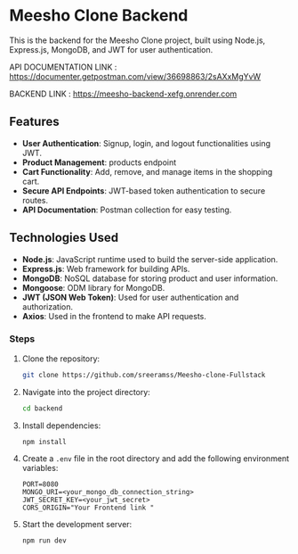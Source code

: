 # Meesho Clone Backend

This is the backend for the Meesho Clone project, built using Node.js, Express.js, MongoDB, and JWT for user authentication.


API DOCUMENTATION LINK : https://documenter.getpostman.com/view/36698863/2sAXxMgYvW

BACKEND LINK :  https://meesho-backend-xefg.onrender.com

## Features

- **User Authentication**: Signup, login, and logout functionalities using JWT.
- **Product Management**: products endpoint 
- **Cart Functionality**: Add, remove, and manage items in the shopping cart.
- **Secure API Endpoints**: JWT-based token authentication to secure routes.
- **API Documentation**: Postman collection for easy testing.

## Technologies Used

- **Node.js**: JavaScript runtime used to build the server-side application.
- **Express.js**: Web framework for building APIs.
- **MongoDB**: NoSQL database for storing product and user information.
- **Mongoose**: ODM library for MongoDB.
- **JWT (JSON Web Token)**: Used for user authentication and authorization.
- **Axios**: Used in the frontend to make API requests.


### Steps

1. Clone the repository:
    ```bash
    git clone https://github.com/sreeramss/Meesho-clone-Fullstack
    ```

2. Navigate into the project directory:
    ```bash
    cd backend
    ```

3. Install dependencies:
    ```bash
    npm install
    ```

4. Create a `.env` file in the root directory and add the following environment variables:
    ```env
    PORT=8080
    MONGO_URI=<your_mongo_db_connection_string>
    JWT_SECRET_KEY=<your_jwt_secret>
    CORS_ORIGIN="Your Frontend link "
    ```

5. Start the development server:
    ```bash
    npm run dev
    ```


